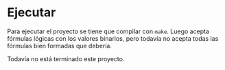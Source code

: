 
# Ejecutar
Para ejecutar el proyecto se tiene que compilar con `make`.
Luego acepta fórmulas lógicas con los valores binarios, pero todavía
no acepta todas las fórmulas bien formadas que debería.

Todavía no está terminado este proyecto.

